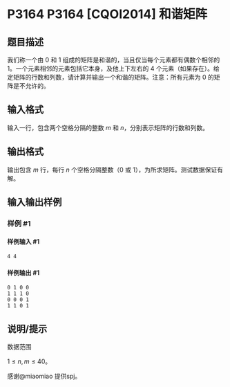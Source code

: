 # P3164 P3164 [CQOI2014] 和谐矩阵

## 题目描述

我们称一个由 $0$ 和 $1$ 组成的矩阵是和谐的，当且仅当每个元素都有偶数个相邻的 $1$。一个元素相邻的元素包括它本身，及他上下左右的 $4$ 个元素（如果存在）。给定矩阵的行数和列数，请计算并输出一个和谐的矩阵。注意：所有元素为 $0$ 的矩阵是不允许的。


## 输入格式

输入一行，包含两个空格分隔的整数 $m$ 和 $n$，分别表示矩阵的行数和列数。


## 输出格式

输出包含 $m$ 行，每行 $n$ 个空格分隔整数（$0$ 或 $1$），为所求矩阵。测试数据保证有解。


## 输入输出样例

### 样例 #1

#### 样例输入 #1

```
4 4
```

#### 样例输出 #1

```
0 1 0 0
1 1 1 0
0 0 0 1
1 1 0 1
```

## 说明/提示

数据范围

$1\le n,m\le 40$。

感谢@miaomiao 提供spj。

